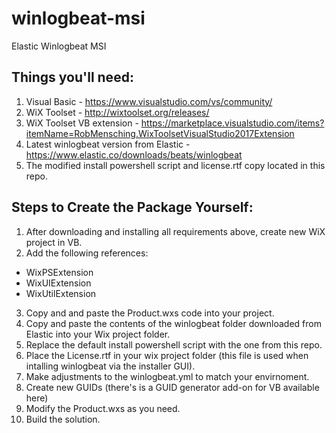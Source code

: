 # winlogbeat-msi
Elastic Winlogbeat MSI

## Things you'll need:

1. Visual Basic - https://www.visualstudio.com/vs/community/
2. WiX Toolset - http://wixtoolset.org/releases/
3. WiX Toolset VB extension - https://marketplace.visualstudio.com/items?itemName=RobMensching.WixToolsetVisualStudio2017Extension
4. Latest winlogbeat version from Elastic - https://www.elastic.co/downloads/beats/winlogbeat
5. The modified install powershell script and license.rtf copy located in this repo.

## Steps to Create the Package Yourself:

1. After downloading and installing all requirements above, create new WiX project in VB.
2. Add the following references:
  - WixPSExtension
  - WixUIExtension
  - WixUtilExtension
3. Copy and and paste the Product.wxs code into your project.
4. Copy and paste the contents of the winlogbeat folder downloaded from Elastic into your Wix project folder.
5. Replace the default install powershell script with the one from this repo.
6. Place the License.rtf in your wix project folder (this file is used when intalling winlogbeat via the installer GUI).
6. Make adjustments to the winlogbeat.yml to match your envirnoment. 
7. Create new GUIDs (there's is a GUID generator add-on for VB available here)
8. Modify the Product.wxs as you need.
9. Build the solution.

